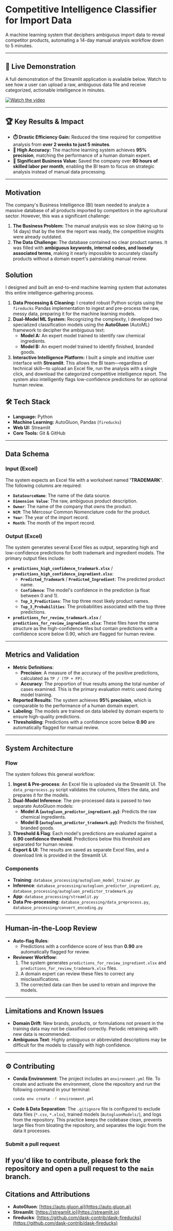 # Competitive Intelligence Classifier for Import Data

A machine learning system that deciphers ambiguous import data to reveal competitor products, automating a 14-day manual analysis workflow down to 5 minutes.

---

## 🎥 Live Demonstration

A full demonstration of the Streamlit application is available below. Watch to see how a user can upload a raw, ambiguous data file and receive categorized, actionable intelligence in minutes.

[![Watch the video](https://img.youtube.com/vi/RhID7f1pNOQ/maxresdefault.jpg)](https://youtu.be/RhID7f1pNOQ)

---

## 🏆 Key Results & Impact

* **⏱️ Drastic Efficiency Gain:** Reduced the time required for competitive analysis from **over 2 weeks to just 5 minutes**.
* **🎯 High Accuracy:** The machine learning system achieves **95% precision**, matching the performance of a human domain expert.
* **💼 Significant Business Value:** Saved the company over **80 hours of skilled labor per month**, enabling the BI team to focus on strategic analysis instead of manual data processing.

---

## Motivation

The company's Business Intelligence (BI) team needed to analyze a massive database of all products imported by competitors in the agricultural sector. However, this was a significant challenge:

1.  **The Business Problem:** The manual analysis was so slow (taking up to 14 days) that by the time the report was ready, the competitive insights were already outdated.
2.  **The Data Challenge:** The database contained no clear product names. It was filled with **ambiguous keywords, internal codes, and loosely associated terms**, making it nearly impossible to accurately classify products without a domain expert's painstaking manual review.

## Solution

I designed and built an end-to-end machine learning system that automates this entire intelligence-gathering process.

1.  **Data Processing & Cleaning:** I created robust Python scripts using the `fireducks` Pandas implementation to ingest and pre-process the raw, messy data, preparing it for the machine learning models.
2.  **Dual-Model ML System:** Recognizing the complexity, I developed two specialized classification models using the **AutoGluon** (AutoML) framework to decipher the ambiguous text:
    * **Model A:** An expert model trained to identify raw chemical ingredients.
    * **Model B:** An expert model trained to identify finished, branded goods.
3.  **Interactive Intelligence Platform:** I built a simple and intuitive user interface with **Streamlit**. This allows the BI team—regardless of technical skill—to upload an Excel file, run the analysis with a single click, and download the categorized competitive intelligence report. The system also intelligently flags low-confidence predictions for an optional human review.

## 🛠️ Tech Stack

* **Language:** Python
* **Machine Learning:** AutoGluon, Pandas (`fireducks`)
* **Web UI:** Streamlit
* **Core Tools:** Git & GitHub

---

## Data Schema

### Input (Excel)

The system expects an Excel file with a worksheet named **'TRADEMARK'**. The following columns are required:

* **`DataSourceName`**: The name of the data source.
* **`Dimension Value`**: The raw, ambiguous product description.
* **`Owner`**: The name of the company that owns the product.
* **`NCM`**: The Mercosur Common Nomenclature code for the product.
* **`Year`**: The year of the import record.
* **`Month`**: The month of the import record.

### Output (Excel)

The system generates several Excel files as output, separating high and low-confidence predictions for both trademark and ingredient models. The primary output files include:

* **`predictions_high_confidence_trademark.xlsx`** / **`predictions_high_confidence_ingredient.xlsx`**:
    * **`Predicted_Trademark`** / **`Predicted_Ingredient`**: The predicted product name.
    * **`Confidence`**: The model's confidence in the prediction (a float between 0 and 1).
    * **`Top_3_Predictions`**: The top three most likely product names.
    * **`Top_3_Probabilities`**: The probabilities associated with the top three predictions.
* **`predictions_for_review_trademark.xlsx`** / **`predictions_for_review_ingredient.xlsx`**: These files have the same structure as the high-confidence files but contain predictions with a confidence score below 0.90, which are flagged for human review.

---

## Metrics and Validation

* **Metric Definitions**:
    * **Precision**: A measure of the accuracy of the positive predictions, calculated as `TP / (TP + FP)`.
    * **Accuracy**: The proportion of true results among the total number of cases examined. This is the primary evaluation metric used during model training.
* **Reported Results**: The system achieves **95% precision**, which is comparable to the performance of a human domain expert.
* **Labeling**: The models are trained on data labeled by domain experts to ensure high-quality predictions.
* **Thresholding**: Predictions with a confidence score below **0.90** are automatically flagged for manual review.

---

## System Architecture

### Flow

The system follows this general workflow:

1.  **Ingest & Pre-process**: An Excel file is uploaded via the Streamlit UI. The `data_preprocess.py` script validates the columns, filters the data, and prepares it for the models.
2.  **Dual-Model Inference**: The pre-processed data is passed to two separate AutoGluon models:
    * **Model A (`autogluon_predictor_ingredient.py`)**: Predicts the raw chemical ingredients.
    * **Model B (`autogluon_predictor_trademark.py`)**: Predicts the finished, branded goods.
3.  **Threshold & Flag**: Each model's predictions are evaluated against a **0.90 confidence threshold**. Predictions below this threshold are separated for human review.
4.  **Export & UI**: The results are saved as separate Excel files, and a download link is provided in the Streamlit UI.

### Components

* **Training**: `database_processing/autogluon_model_trainer.py`
* **Inference**: `database_processing/autogluon_predictor_ingredient.py`, `database_processing/autogluon_predictor_trademark.py`
* **App**: `database_processing/streamlit.py`
* **Data Pre-processing**: `database_processing/data_preprocess.py`, `database_processing/convert_encoding.py`

---

## Human-in-the-Loop Review

* **Auto-flag Rules**:
    * Predictions with a confidence score of less than **0.90** are automatically flagged for review.
* **Reviewer Workflow**:
    1.  The system generates `predictions_for_review_ingredient.xlsx` and `predictions_for_review_trademark.xlsx` files.
    2.  A domain expert can review these files to correct any misclassifications.
    3.  The corrected data can then be used to retrain and improve the models.

---

## Limitations and Known Issues

* **Domain Drift**: New brands, products, or formulations not present in the training data may not be classified correctly. Periodic retraining with new data is recommended.
* **Ambiguous Text**: Highly ambiguous or abbreviated descriptions may be difficult for the models to classify with high confidence.

---
## ⚙️ Contributing


* **Conda Environment**: The project includes an `environment.yml` file. To create and activate the environment, clone the repository and run the following command in your terminal:
    ```bash
    conda env create -f environment.yml
    ```

* **Code & Data Separation**: The `.gitignore` file is configured to exclude data files (`*.csv`, `*.xlsx`), trained models (`AutogluonModels/`), and logs from the repository. This practice keeps the codebase clean, prevents large files from bloating the repository, and separates the logic from the data it processes.

### Submit a pull request

If you'd like to contribute, please fork the repository and open a pull request to the `main` branch.
---

## Citations and Attributions

* **AutoGluon**: [https://auto.gluon.ai](https://auto.gluon.ai)
* **Streamlit**: [https://streamlit.io](https://streamlit.io)
* **fireducks**: [https://github.com/dask-contrib/dask-fireducks](https://github.com/dask-contrib/dask-fireducks)
